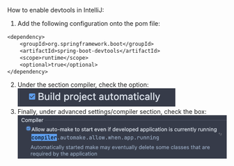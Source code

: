 How to enable devtools in IntelliJ:
1. Add the following configuration onto the pom file:
```properties
<dependency>
    <groupId>org.springframework.boot</groupId>
    <artifactId>spring-boot-devtools</artifactId>
    <scope>runtime</scope>
    <optional>true</optional>
</dependency>
```
2. Under the section compiler, check the option:
   ![compiler.png](doc/compiler.png)
3. Finally, under advanced settings/compiler section, check the box:
   ![advanced_settings.png](doc/advanced_settings.png)
